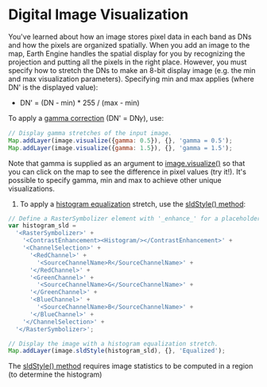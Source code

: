 # Digital Image Visualization

You've learned about how an image stores pixel data in each band as DNs and how the pixels are organized spatially. When you add an image to the map, Earth Engine handles the spatial display for you by recognizing the projection and putting all the pixels in the right place. However, you must specify how to stretch the DNs to make an 8-bit display image (e.g. the min and max visualization parameters). Specifying min and max applies (where DN' is the displayed value):

* DN' = (DN - min) * 255 / (max - min)

To apply a [gamma correction](https://en.wikipedia.org/wiki/Gamma_correction) (DN' = DN𝛾), use:

```javascript
// Display gamma stretches of the input image.
Map.addLayer(image.visualize({gamma: 0.5}), {}, 'gamma = 0.5');
Map.addLayer(image.visualize({gamma: 1.5}), {}, 'gamma = 1.5');
```

Note that gamma is supplied as an argument to [image.visualize()](https://developers.google.com/earth-engine/apidocs/ee-image-visualize) so that you can click on the map to see the difference in pixel values (try it!). It's possible to specify gamma, min and max to achieve other unique visualizations.

1. To apply a [histogram equalization](https://en.wikipedia.org/wiki/Histogram_equalization) stretch, use the [sldStyle() method](https://devsite.googleplex.com/earth-engine/image_visualization#styled-layer-descriptors):

```javascript
// Define a RasterSymbolizer element with '_enhance_' for a placeholder.
var histogram_sld =
  '<RasterSymbolizer>' +
    '<ContrastEnhancement><Histogram/></ContrastEnhancement>' +
    '<ChannelSelection>' +
      '<RedChannel>' +
        '<SourceChannelName>R</SourceChannelName>' +
      '</RedChannel>' +
      '<GreenChannel>' +
        '<SourceChannelName>G</SourceChannelName>' +
      '</GreenChannel>' +
      '<BlueChannel>' +
        '<SourceChannelName>B</SourceChannelName>' +
      '</BlueChannel>' +
    '</ChannelSelection>' +
  '</RasterSymbolizer>';

// Display the image with a histogram equalization stretch.
Map.addLayer(image.sldStyle(histogram_sld), {}, 'Equalized');
```

The [sldStyle() method](https://devsite.googleplex.com/earth-engine/image_visualization#styled-layer-descriptors) requires image statistics to be computed in a region (to determine the histogram)